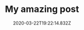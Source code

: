 ---
title: My amazing post
redirect_to: https://blog.ranvir.xyz/react-blog-using-netlify-cms-and-gatsby/
date: 2020-03-22T19:22:14.832Z
---